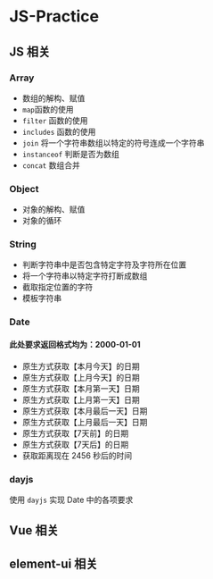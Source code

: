 # JS-Practice

## JS 相关
### Array
* 数组的解构、赋值
* `map`函数的使用
* `filter` 函数的使用
* `includes` 函数的使用
* `join` 将一个字符串数组以特定的符号连成一个字符串
* `instanceof` 判断是否为数组
* `concat` 数组合并
### Object
* 对象的解构、赋值
* 对象的循环
### String
* 判断字符串中是否包含特定字符及字符所在位置
* 将一个字符串以特定字符打断成数组
* 截取指定位置的字符
* 模板字符串
### Date
#### 此处要求返回格式均为：2000-01-01
* 原生方式获取【本月今天】的日期
* 原生方式获取【上月今天】的日期
* 原生方式获取【本月第一天】日期
* 原生方式获取【上月第一天】日期
* 原生方式获取【本月最后一天】日期
* 原生方式获取【上月最后一天】日期
* 原生方式获取【7天前】的日期
* 原生方式获取【7天后】的日期
* 获取距离现在 2456 秒后的时间
### dayjs
使用 `dayjs` 实现 Date 中的各项要求

## Vue 相关

## element-ui 相关
